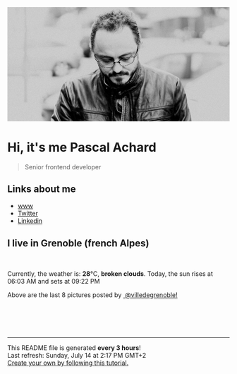 ![Pascal Achard](./images/photo-pascal-achard.jpg)
# Hi, it's me Pascal Achard
> Senior frontend developer

## Links about me
- [www](https://www.pascal-achard.com)
- [Twitter](https://twitter.com/botmaster)
- [Linkedin](http://www.linkedin.com/in/pascal-achard)


## I live in Grenoble (french Alpes)
<img src="https://openweathermap.org/img/wn/04d@2x.png" alt="">

Currently, the weather is: **28**°C, **broken clouds**.
Today, the sun rises at 06:03 AM and sets at 09:22 PM

Above are the last 8 pictures posted by <a href="https://www.instagram.com/villedegrenoble/" target="_blank"><img alt="" src="https://upload.wikimedia.org/wikipedia/commons/thumb/e/e7/Instagram_logo_2016.svg/1024px-Instagram_logo_2016.svg.png" width="20"/> @villedegrenoble!</a>

<p style="display: flex; flex-wrap: wrap; gap: 20px;">
        <img src="https://cdn1.picuki.com/hosted-by-instagram/q/0exhNuNYnjBGZDHIdN5WmL9I2Pk2GAlRNecaS7j0nyZiNxIsbHWB58ltwdev%7C%7CDlyKw1oASyLeDtp4oooWVhSZFp6NU3fSbyLSDpc6aWQUYCj0DRu9pZknbc0KXUeZn6s%7C%7CscvOzjYMTIfQeoEH%7C%7Cbx7a8Koru5A2MEoyX9auctwCIPuM23TKNy2JAtrKSLl0SxptV%7C%7CIjNLvG0jJ00m7NPfvnw1UvfPMc9g+PAnH%7C%7CEzhMQ65Oftxj+VBXspNmNaHDKui9zKsfgEoCC4cC0KvWSjSvQaAH1PggWsljcQk61oi4agadogjLgxtp%7C%7CUTWUPWlNgog0zvY6Mjw75QTCG63oC7FTQ1Z6rea0IvJ7oCOTYBv+snwWOPPzdF7kbEC9JD%7C%7CSLAw%7C%7CjAcyUDMcJmrRDN%7C%7Clf+m2ByjWcTLXw7gN0ICcTuRWDArNCWd6q9vex%7C%7CXOEqx+BgUE0lZHtLeoEkH0IpYOy5wVEanXCWJBNaGGCjw==.jpeg" alt="" width="200"/>
        <img src="https://cdn1.picuki.com/hosted-by-instagram/q/0exhNuNYnjBGZDHIdN5WmL9I2Pk2GAlRNecaS7j0nyZiNxIsbHWB58ltwdGn%7C%7CDh7IAhgASuRYztl5I8jUVxXCD17OUXdS7eLSj9T7qidUemhvD1h95dolL83KHcXY3Kq98opVgmYdSgIGaYDG7uo%7C%7CesJ+vrucjMBpi2XMLQT9zJBpY6uSKVKz8B1pJ2Jg3Tt%7C%7C9k4Ki5e82wzJURmpNHNpW5HDbr2PM86o6N0QrlChMIRrdDgmBq7EHl3Kj8vUQ+RubTOl+1eoyndbCcd9WiVa4AKeEcwl1KdlAwOtY1ojYGvaaxC6K874bf1bUcmfipopBYzx9no0SzFNTD54GJr50Lx6OOWauoh84PmD+GVRcLQni+SOrjuJpR8DXsOMcSOYQjscdqBCOJdlJwJE%7C%7C0TgQjsqF7oVpGy4x1yOyZDh2nTDsElF6s=.jpeg" alt="" width="200"/>
        <img src="https://cdn1.picuki.com/hosted-by-instagram/q/0exhNuNYnjBGZDHIdN5WmL9I2Pk2GAlRNucaS7j0nyZiNxIsbHWB58ltwdGn%7C%7CDh7IAhgASuRYztk7IsqWFtRCT17OUTXSLSATThW76ycXeegvDFu95RpkLw1JHYbY3Kp8sAuVG+pNWwSDv5PHL%7C%7Clo7gX5vrobigBpzuMMLVKyQlWotfpUrJy9ZRxt+S4jkja45BsLTNZ5momNkgl7NvWvTVeEaa+NMB166d1RbMCxMkA%7C%7C6nRlSaHEmw+Jj8uRXagtIj+kOYA2BDmIThu8leVcf88HhsVr0O8nyJopr4mzoCmOdBM9s9psvDAbkcmfk0tpBdszcPwwmXCYD35j3xz+kTZmqniatAF95PXDuuLcv%7C%7CvyXTSTbbuHbFaai0BVqnOdmXMGv6kC8VfodluWvdLigjjqV7kLeDQmix%7C%7CBwpZijDWVJAjFqnL.jpeg" alt="" width="200"/>
        <img src="https://cdn1.picuki.com/hosted-by-instagram/q/0exhNuNYnjBGZDHIdN5WmL9I2Pk2GAlRNecaS7j0nyZiNxIsbHWB58ltwdGn%7C%7CDh7IAhgASuRYztl5I8iWVtWDz17OUHYTbWISz1R5q2RVe6rvDNn9JJknLgwLnMXZ3em98UtVm+pNWwSDv5PHL%7C%7Clo7gX5vnvbCgAojOMMbBCyQlWotfpUrJy9ZRxt+S4jkja45BsLTNZ5momNkgl7NvWvTVeEaW+NMB166d1RbMCxMkA%7C%7C6nRlSaHEmw+Jj8uQHagtIj+kOYA2AfCJgER0ELqSZAwHhsVr0O8kkUblt17zoCmOdBM9s9psvDAbkcmfk0tpBdszcPwwmXCYD35j3xz+kPAzOSCR%7C%7C0S8sSiJsa%7C%7CYuLemRb%7C%7CZJPyIIlAfFYhNtbnQ16RGafgE+8IwNxYWvdLigjjqV6cIeWmmix%7C%7CBwpZijDWVJAjFqnL.jpeg" alt="" width="200"/>
        <img src="https://cdn1.picuki.com/hosted-by-instagram/q/0exhNuNYnjBGZDHIdN5WmL9I2Pk2GAlRNucaS7j0nyZiNxIsbHWB58ltwdev%7C%7CDlyKw1oASyLeDtp4ogsWF1WZFp6NULWQLOBTT1R6qudUoCg1DZn9pNhnb48JHIdZ3Cp8cYlOzjYMTIfQeoEH%7C%7Cbx7a8Koru5A2MEoyX9auctwCIPuM23TKNy2JAtrKSLl0SxptZ%7C%7CIjNLvG0jJ00m7NPfvnw1UvfPMc9g+PAnFvEzhMQ65Oftxi3oFH8ecz9UFBzHi9zKsfgEo3K%7C%7CLA85vWSjSvQaAH1PggWsljcQk61oi4agadogjLgxtp%7C%7CUTWUPWlNgog0zvY6MgAz5STOExUQC7nrm256VeeQIkrjqCOTYBv+snwWOPPzdF7kbEC9JD%7C%7CSLAw%7C%7CjAcyUBf0Bh5hnLa4e1gq55wCEV+ig6wBHICJCgSKJXZkhdq24nZmD3CXIjGWlgUE0lZHtLeoEkA8OpoOy5wVEanXCWJBNaGGCjw==.jpeg" alt="" width="200"/>
        <img src="https://cdn1.picuki.com/hosted-by-instagram/q/0exhNuNYnjBGZDHIdN5WmL9I2Pk2GAlRNucaS7j0nyZiNxIsbHWB58ltwdev%7C%7CDlyKw1oASyLeDtp4IopWF1ZZFp6NULWT7CNTT1R6qSRVICl1jVi85dkk7oyK3AYYHes9colOzjYMTIfQeoEH%7C%7Cbx7a8Koru5A2MGo1zRMrBC0GAG4fy3UPI7mslm3ayEv0Pxto0%7C%7CNylL9XkgKQcursrV%7C%7CndYEvL+M4Byp6JzSPkCj9ND1OHtpCa5BTB7Kzg4KD6chYTJnLMo0S67ZxwRojPwaphsJGIIhnC%7C%7C5gUdkMorjIj%7C%7CFaJciP1opoH2bUcmGW9opUk53cH7niTya2Gq10ZtyGXKn56rQ+kJgriiCOm4TfXjz3LtWpyKObFPDVUuRa%7C%7CyFgz4bqf7BMtbwcYaWvdGig7lzyeEVqT96RBQKG0Z2hOYCrlodfqJ4YTy6E7fmGWb8RJtiO+eI75%7C%7C2Hdiw%7C%7CKm8Tc9dnmbU54WY22B%7C%7CQRkLdBDTq3BmsOMabsXHEU=.jpeg" alt="" width="200"/>
        <img src="https://cdn1.picuki.com/hosted-by-instagram/q/0exhNuNYnjBGZDHIdN5WmL9I2Pk2GAlRNucaS7j0nyZiNxIsbHWB58ltwdGn%7C%7CDh7IAhgASuRYztk7Y4oUVVRAj17O0TWTLCLTDlW76+bXOmivDBm859inbw1LHQfbH+q8cooV2OpNWwSDv5PHL%7C%7Clo7gX5vrobigBpzuMMLVKyQlWotfpUrJy9ZRxt+S4jkja45BsLTNZ5momNkgl7NvWvTVeEaa+NMB166d1RbMCxMkA%7C%7C6nRlSaHEmw+Jj8uQ3agtIj+kOYA2ALrWhkg7nm2YqssHhsVr0O8kjAWp4MfzoCmOdBM9s9psvDAbkcmfk0tpBdszcPwwmXCYD35j3xz+kP445mmJ+cJjti9HaqwZ4r4lCSUYfyGGJ1tClAfTdTQVk%7C%7CRDPqMM%7C%7CxYvrF+WvdLigjjqV7kUOCgmix%7C%7CBwpZijDWVJAjFqnL.jpeg" alt="" width="200"/>
        <img src="https://cdn1.picuki.com/hosted-by-instagram/q/0exhNuNYnjBGZDHIdN5WmL9I2Pk2GAlRNucaS7j0nyZiNxIsbHWB58ltwdev%7C%7CDlyKw1oASyLeDto5o8iU1hRZFVzO0baTLWLRT5S66qQXICj2jdi9p5jlLkwLXIYZ3+n8cEvOzjYMTIfQeoEH%7C%7Cbx7a8Koru5A2MEo1zRMrBC0GAG4YWbVqFKwoV966yUlEri+YU8ajtG5WR1aRtmpNPb5DwIX%7C%7CD+fMBxsedISLQzicYRtr6+y2OHH24VdGZ9Sju8gp%7C%7CszOJbqDPZRWIz1XegYKIPHW4yx1C%7C%7CuksQnb1%7C%7Ci9W1FaxM+N9+sqPVETFKCipioCttkZe1khzGbXn08llj1E7ZweCfVv08iKHRdd2pcMLHxhjXQYCbR58JDl5BUrHVUF2LbaDwCMAExttwPcFt9mGX2R6tUajCxkIlUGZmhyWoL5RoVPWtyYGJ%7C%7CGH6jzKPtTIqycGTVpVJ+RhS95jbv18jICXjVo5wNTfpylkmT4ZCIuucyA==.jpeg" alt="" width="200"/>
</p>

------------
<p>This README file is generated <b>every 3 hours</b>!
    <br />Last refresh: Sunday, July 14 at 2:17 PM GMT+2
    <br /><a href="https://medium.com/@th.guibert/how-to-create-a-self-updating-readme-md-for-your-github-profile-f8b05744ca91">Create your own by following this tutorial.</a>
</p>
<p><a href="https://github.com/botmaster/botmaster/actions/workflows/main.yaml"><img alt="" src="https://github.com/botmaster/botmaster/actions/workflows/main.yaml/badge.svg" /></a></p>

